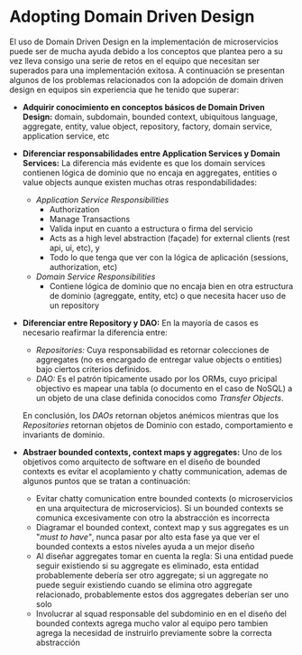 #                  Adopting Domain Driven Design

El uso de Domain Driven Design en la implementación de microservicios puede ser de mucha ayuda debido a los conceptos que plantea pero a su vez lleva consigo una serie de retos en el equipo que necesitan ser superados para una implementación exitosa. A continuación se presentan algunos de los problemas relacionados con la adopción de domain driven design en equipos sin experiencia que he tenido que superar:

* **Adquirir conocimiento en conceptos básicos de Domain Driven Design:** domain, subdomain, bounded context, ubiquitous language, aggregate, entity, value object, repository, factory, domain service, application service, etc
* **Diferenciar responsabilidades entre Application Services y Domain Services:** La diferencia más evidente es que los domain services contienen lógica de dominio que no encaja en aggregates, entities o value objects aunque existen muchas otras respondabilidades:
  * _Application Service Responsibilities_
    * Authorization
    * Manage Transactions
    * Valida input en cuanto a estructura o firma del servicio
    * Acts as a high level abstraction \(façade\) for external clients \(rest api, ui, etc\), y
    * Todo lo que tenga que ver con la lógica de aplicación \(sessions, authorization, etc\)
  * _Domain Service Responsibilities_
    * Contiene lógica de dominio que no encaja bien en otra estructura de dominio \(agreggate, entity, etc\) o que necesita hacer uso de un repository
* **Diferenciar entre Repository y DAO:** En la mayoría de casos es necesario reafirmar la diferencia entre:

  * _Repositories:_ Cuya responsabilidad es retornar colecciones de aggregates \(no es encargado de entregar value objects o entities\) bajo ciertos criterios definidos.
  * _DAO:_ Es el patrón típicamente usado por los ORMs, cuyo pricipal objectivo es mapear una tabla \(o documento en el caso de NoSQL\) a un objeto de una clase definida conocidos como _Transfer Objects_. 

  En conclusión, los _DAOs_ retornan objetos anémicos mientras que los _Repositories_ retornan objetos de Dominio con estado, comportamiento e invariants de dominio.

* **Abstraer bounded contexts, context maps y aggregates:** Uno de los objetivos como arquitecto de software en el diseño de bounded contexts es evitar el acoplamiento y chatty communication, ademas de algunos puntos que se tratan a continuación:
  * Evitar chatty comunication entre bounded contexts \(o microservicios en una arquitectura de microservicios\). Si un bounded contexts se comunica excesivamente con otro la abstracción es incorrecta
  * Diagramar el bounded context, context map y sus aggregates es un "_must to have"_, nunca pasar por alto esta fase ya que  ver el bounded contexts a estos niveles ayuda a un mejor diseño
  * Al diseñar aggregates tomar en cuenta la regla: Si una entidad puede seguir existiendo si su aggregate es eliminado, esta entidad probablemente debería ser otro aggregate; si un aggregate no puede seguir existiendo cuando se elimina otro aggregate relacionado, probablemente estos dos aggregates deberían ser uno solo
  * Involucrar al squad responsable del subdominio en en el diseño del bounded contexts agrega mucho valor al equipo pero tambien agrega la necesidad de instruirlo previamente sobre la correcta abstracción



